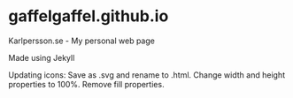 gaffelgaffel.github.io
======================

Karlpersson.se - My personal web page

Made using Jekyll

Updating icons:
Save as .svg and rename to .html.
Change width and height properties to 100%.
Remove fill properties.
